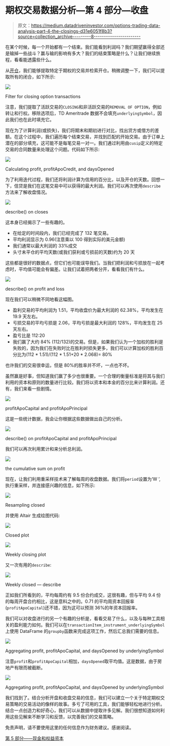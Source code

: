 # 期权交易数据分析—第 4 部分—收盘

> 原文：<https://medium.datadriveninvestor.com/options-trading-data-analysis-part-4-the-closings-d31e6051f8b3?source=collection_archive---------8----------------------->

在某个时候，每一个开始都有一个结束。我们能看到利润吗？我们期望赢得全部还是输掉一些战斗？赢与输的影响有多大？我们的结束策略是什么？让我们继续旅程，看看能透露些什么。

从[开仓](https://medium.com/datadriveninvestor/options-trading-data-analysis-part-3-the-openings-73c2129d2fd2)，我们能够提取特定于期权的交易并检索开仓。稍微调整一下，我们可以提取所有的闭合，如下所示:

![](img/6c99658a137630dbea44efaf1469720d.png)

Filter for closing option transactions

注意，我们提取了活跃交易的`CLOSING`和非活跃交易的`REMOVAL OF OPTION`，例如转让和行权。移除选项后，TD Ameritrade 数据不会填充`underlyingSymbol`，因此我们也在此时填充它。

现在为了计算利润(或损失)，我们将期末和期初进行对比，找出贷方或借方的差额。在这个过程中，我们遍历每个结束交易，并找到匹配的开始交易。由于订单上潜在的部分填充，这可能不是每笔交易一对一。我们通过利用由`cusip`定义的特定交易的合同数量来处理这个问题。代码如下所示:

![](img/d32651d1991dc752c22734ad1e06d245.png)

Calculating profit, profitApoCredit, and daysOpened

为了利用迭代过程，我们还将利润计算为信用的百分比，以及开仓的天数。回想一下，信贷是我们在这笔交易中可以获得的最大利润。我们可以再次使用`describe`方法来了解收盘情况。

![](img/e3652b67d6a5ac10639d7263cc4abf8a.png)

describe() on closes

这本身已经揭示了一些有趣的。

*   在给定的时间段内，我们已经完成了 132 笔交易。
*   平均利润显示为 0.96(注意乘以 100 得到实际的美元金额)
*   我们通常以最大利润的 33%成交
*   头寸未平仓的平均天数(或我们获利或亏损前的天数)约为 20 天

这些都是很好的数据点，但它们也可能误导我们。当我们把利润和亏损放在一起考虑时，平均值可能会有偏差。让我们试着把两者分开，看看我们有什么。

![](img/bb8879969c4226504e512f140c55c2f3.png)

describe() on profit and loss

现在我们可以稍微不同地看这幅图。

*   盈利交易的平均利润为 1.51，平均收盘价为最大利润的 62.38%，平均发生在 19.9 天左右。
*   亏损交易的平均亏损是 2.06，平均亏损是最大利润的 128%，平均发生在 25 天左右。
*   盈亏比是 112:20
*   我们赢了大约 84% (112/132)的交易。但是，如果我们认为一个加权的胜利是失败的，因为我们在失败时比在胜利时损失更多，我们可以计算加权的胜利百分比为(112 * 1.51)/(112 * 1.51+20 * 2.068)= 80%

也许我们的交易很幸运，但是 80%的胜率并不坏，一点也不坏。

虽然赢是好事，但知道我们赢了多少也很重要。一个合理的衡量标准是将其与我们利用的资本和原则的数量进行比较。我们将以资本和本金的百分比来计算利润。还有，我们来看一些剧情。

![](img/06d924b19271288e21599765fc5cf2e1.png)

profitApoCapital and profitApoPrincipal

这是一些统计数据，我会让你根据这些数据做出自己的分析。

![](img/613e782defab1604f39d904f57b161de.png)

describe() on profitApoCapital and profitApoPrincipal

我们可以再次利用累计和来分析总利润。

![](img/8f161e9ce259bebd54dde8112f27a359.png)

the cumulative sum on profit

现在，让我们利用重采样技术来了解每周的收盘数据。我们将`period`设置为‘W ’,执行重采样，并连接感兴趣的信息，如下所示:

![](img/721d5c8eecee89422b30a37034052380.png)

Resampling closed

并使用 Altair 生成绘图代码:

![](img/c7fe1945991e6ec3281144341752b92a.png)

Closed plot

![](img/d62ef560358513d2294d7f4e3e3a0693.png)

Weekly closing plot

又一次有用的`describe`:

![](img/3b9155fc2eda6e0e7bf645113fb239dd.png)

Weekly closed — describe

正如我们所看到的，平均每周约有 9.5 份合约成交，这很有趣，但与平均 9.4 份的每周开盘合约相比，这是意料之中的。0.71 的平均周资本回报率(`profitApoCapital`)还不错，因为这可以预测 36%的年资本回报率。

我们可以对收盘进行的另一个有趣的分析是，看看交易了什么，以及与每种工具相关的盈利能力如何。我们可以在`transactionItem_instrument_underlyingSymbol`上使用 DataFrame 的`groupby`函数来完成这项工作，然后汇总我们需要的信息。

![](img/ad610543f2e481ceb45ed2ee6cc45e1e.png)

Aggregating profit, profitApoCapital, and daysOpened by underlyingSymbol

注意`profit`和`profitApoCapital`相加，`daysOpened`取平均值。这是数据，由于房地产有限而被截断。

![](img/484c1a70fb90eede23d988d909ff5ae4.png)

Aggregating profit, profitApoCapital, and daysOpened by underlyingSymbol

我们找到了。结合分析开盘和收盘交易的信息，我们可以建立一个关于特定期权交易策略的交易活动的像样的故事。多亏了可用的工具，我们能够轻松地进行分析。结合一点创造力和好奇心，我们可以从数据中提取许多见解。我们很想知道如何利用这些见解来不断学习和反馈，以完善我们的交易策略。

免责声明，请不要使用这里的任何信息作为财务建议。感谢阅读。

[第 5 部分——现金和权益资本](/options-trading-data-analysis-part-5-cash-and-equity-capital-b3439a3df3dc)
